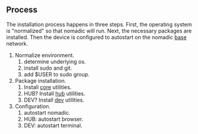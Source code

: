 ## Process
The installation process happens in three steps.  First, the operating system is "normalized" so that nomadic will run.  Next, the necessary packages are installed.  Then the device is configured to autostart on the nomadic [base](/BASE.md) network.

1. Normalize environment.
    1. determine underlying os.
    2. install sudo and git.
    3. add $USER to sudo group.
2. Package installation.
    1. Install [core](/CORE.md) utilities.
    2. HUB? Install [hub](/HUB.md) utilities.
    3. DEV? Install [dev](/DEV.md) utilities.
3. Configuration.
    1. autostart nomadic.
    2. HUB: autostart browser.
    3. DEV: autostart terminal.
    
    
